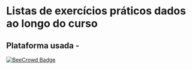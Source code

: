 # Listas de exercícios práticos dados ao longo do curso

## Plataforma usada -

<a href="https://www.beecrowd.com.br/judge/pt/users/friends/717707" target="_blank">
    <img src="https://img.shields.io/badge/BeeCrowd-%23F89F1B?style=for-the-badge_&logo=BeeCrowd&logoColor=white" alt="BeeCrowd Badge">
  </a>
